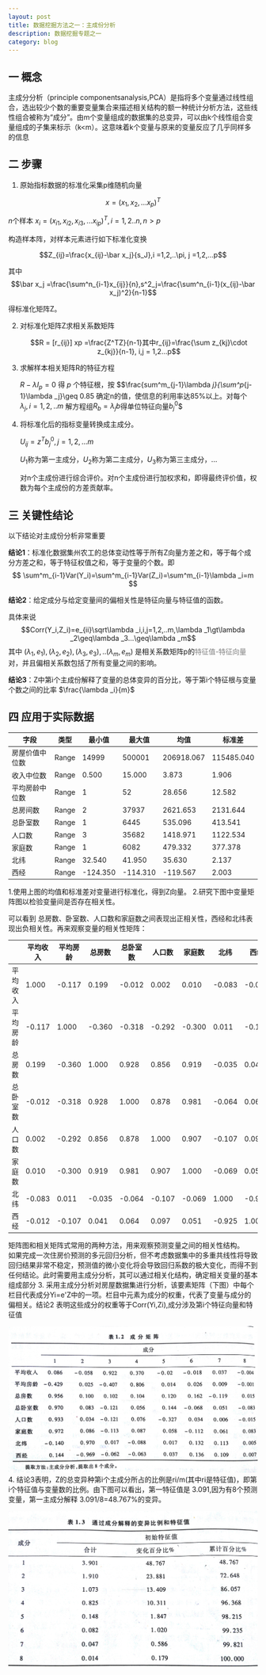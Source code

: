 ```yaml
---
layout: post
title: 数据挖掘方法之一：主成份分析
description: 数据挖掘专题之一
category: blog
---
```


## 一 概念

主成分分析（principle componentsanalysis,PCA）是指将多个变量通过线性组合，选出较少个数的重要变量集合来描述相关结构的额一种统计分析方法，这些线性组合被称为“成分”。由m个变量组成的数据集的总变异，可以由k个线性组合变量组成的子集来标示（k<m）。这意味着k个变量与原来的变量反应了几乎同样多的信息  

## 二 步骤

1. 原始指标数据的标准化采集p维随机向量

  $$x = (x_1,x_2,...x_p)^T$$

  $n$个样本
  $x_i= (x_{i1},x_{i2},x_{i3},...x_{ip})^T,i=1,2..n, n>p$

 构造样本阵，对样本元素进行如下标准化变换

$$Z_{ij}=\frac{x_{ij}-\bar x_j}{s_J},i =1,2,..\pi, j =1,2,...p$$

其中$$\bar x_j =\frac{\sum^n_{i-1}x_{ij}}{n},s^2_j=\frac{\sum^n_{i-1}(x_{ij}-\bar x_j)^2}{n-1}$$

   得标准化矩阵Z。

2. 对标准化矩阵Z求相关系数矩阵    

    $$R = [r_{ij}] xp =\frac{Z^TZ}{n-1}其中r_{ij}=\frac{\sum z_{kj}\cdot z_{kj}}{n-1}, i,j = 1,2...p$$

3. 求解样本相关矩阵R的特征方程

   $R-\lambda I_p =0$ 得 $p$ 个特征根，按
   $$\frac{sum^m_{j-1}\lambda _j}{\sum^p_{j-1}\lambda _j}\geq 0.85
   确定n的值，使信息的利用率达85%以上。对每个 $\lambda_j,i=1,2,..m$ 解方程组$R_b= \lambda_jb$得单位特征向量$b^0_j$$
4. 将标准化后的指标变量转换成主成分。

   $U_{ij}=z^Tb^0_j,j=1,2,...m$

   $U_1$称为第一主成分，$U_2$称为第二主成分，$U_3$称为第三主成分，...

   对n个主成份进行综合评价。对n个主成份进行加权求和，即得最终评价值，权数为每个主成份的方差贡献率。

## 三 关键性结论

以下结论对主成份分析非常重要

**结论1**：标准化数据集州农工的总体变动性等于所有Z向量方差之和，等于每个成分方差之和，等于特征权值之和，等于变量的个数。即
$$
  \sum^m_{i-1}Var(Y_i)=\sum^m_{i-1}Var(Z_i)=\sum^m_{i-1}\lambda _i=m
$$

**结论2**：给定成分与给定变量间的偏相关性是特征向量与特征值的函数。

具体来说
$$Corr(Y_i,Z_i)=e_{ii}\sqrt\lambda _i,i,j=1,2,..m,\lambda _1\gt\lambda _2\geq\lambda _3...\geq\lambda _m$$
其中 $(\lambda _1,e_1),(\lambda _2,e_2),(\lambda _3,e_3),..(\lambda _m,e_m)$
是相关系数矩阵p的<font color="gray">特征值-特征向量</font>对，并且偏相关系数包括了所有变量之间的影响。

**结论3**：Z中第i个主成份解释了变量的总体变异的百分比，等于第i个特征根与变量个数之间的比率 $\frac{\lambda _i}{m}$

## 四 应用于实际数据  

|字段|类型|最小值|最大值|均值|标准差|
|---|---|---|---|---|---|
|房屋价值中位数|Range|14999|500001|206918.067|115485.040|
|收入中位数|Range|0.500|15.000|3.873|1.906|
|平均房龄中位数|Range|1|52|28.656|12.582|
|总房间数|Range|2|37937|2621.653|2131.644|
|总卧室数|Range|1|6445|535.096|413.541|
|人口数|Range|3|35682|1418.971|1122.534|
|家庭数|Range|1|6082|479.332|377.378|
|北纬|Range|32.540|41.950|35.630|2.137|
|西经|Range|-124.350|-114.310|-119.567|2.003|

1.使用上图的均值和标准差对变量进行标准化，得到Z向量。
2.研究下图中变量矩阵图以检验变量间是否存在相关性。

可以看到 总房数、卧室数、人口数和家庭数之间表现出正相关性，西经和北纬表现出负相关性。再来观察变量的相关性矩阵：

 ||平均收入|平均房龄|总房数|总卧室数|人口数|家庭数|北纬|西经|
|---|---|---|---|---|---|---|---|---|
|平均收入|1.000|-0.117|0.199|-0.012|0.002|0.010|-0.083|-0.012|
|平均房龄|-0.117|1.000|-0.360|-0.318|-0.292|-0.300|0.011|-0.107|
|总房数|0.199|-0.360|1.000|0.928|0.856|0.919|-0.035|0.041|
|总卧室数|-0.012|-0.318|0.928|1.000|0.878|0.981|-0.064|0.064|
|人口数|0.002|-0.292|0.856|0.878|1.000|0.907|-0.107|0.097|
|家庭数|0.010|-0.300|0.919|0.981|0.907|1.000|-0.069|0.051|
|北纬|-0.083|0.011|-0.035|-0.064|-0.107|-0.069|1.000|-0.925|
|西经|-0.012|-0.107|0.041|0.064|0.097|0.051|-0.925|1.000|


 矩阵图和相关矩阵式常用的两种方法，用来观察预测变量之间的相关性结构。  
如果完成一次住房价预测的多元回归分析，但不考虑数据集中的多重共线性将导致回归结果非常不稳定，预测值的微小变化将会导致回归系数的极大变化，而得不到任何结论。此时需要用主成分分析，其可以通过相关化结构，确定相关变量的基本组成部分
3. 采用主成分分析对房屋数据集进行分析，该要素矩阵（下图）中每个栏目代表成分Yi=e'Z中的一项。栏目中元素为成分的权重，代表了变量与成分的偏相关。结论2 表明这些成分的权重等于Corr(Yi,Zi),成分涉及第i个特征向量和特征值

   ![成分矩阵2](/images/blog/PCA5.jpg)
4. 结论3表明，Z的总变异种第i个主成分所占的比例是ri/m(其中ri是特征值)，即第i个特征值与变量数的比例。由下图可以看出，第一特征值是 3.091,因为有8个预测变量，第一主成分解释 3.091/8=48.767%的变异。

![12](/images/blog/PCA6.jpg)
